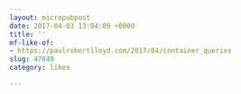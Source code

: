 ```yaml
---
layout: micropubpost
date: 2017-04-03 13:04:09 +0000
title: ''
mf-like-of:
- https://paulrobertlloyd.com/2017/04/container_queries
slug: 47049
category: likes

---
```

